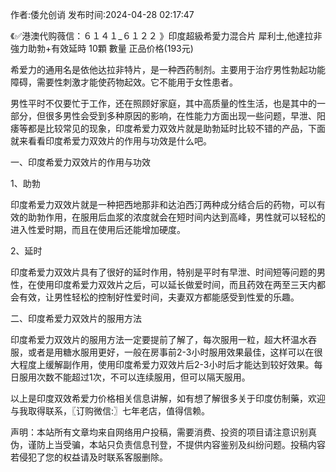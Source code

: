 <p>作者:倭允创诮 发布时间:2024-04-28 02:17:47</p>
<p>《✅港澳代购薇信：６１４１_６１２２ 》印度超級希愛力混合片 犀利士,他達拉非 強力助勃+有效延時 10顆 數量 正品价格(193元) </p>
									<p>希爱力的通用名是依他达拉非特片，是一种西药制剂。主要用于治疗男性勃起功能障碍，需要性刺激才能使药物起效。它不能用于女性患者。</p><p></p><p></p><p>男性平时不仅要忙于工作，还在照顾好家庭，其中高质量的性生活，也是其中的一部分，但很多男性会受到多种原因的影响，在性能力方面出现一些问题，早泄、阳痿等都是比较常见的现象，印度希爱力双效片就是助勃延时比较不错的产品，下面就来看看印度希爱力双效片的作用与功效是什么吧。</p><p>一、印度希爱力双效片的作用与功效</p><p>1、助勃</p><p>印度希爱力双效片就是一种把西地那非和达泊西汀两种成分结合后的药物，可以有效的助勃作用，在服用后血浆的浓度就会在短时间内达到高峰，男性就可以轻松的进入性爱时期，而且在使用后还能增加硬度。</p><p>2、延时</p><p>印度希爱力双效片具有了很好的延时作用，特别是平时有早泄、时间短等问题的男性，在使用印度希爱力双效片之后，可以延长做爱时间，而且药效在两至三天内都会有效，让男性轻松的控制好性爱时间，夫妻双方都能感受到性爱的乐趣。</p><p>二、印度希爱力双效片的服用方法</p><p>印度希爱力双效片的服用方法一定要提前了解了，每次服用一粒，超大杯温水吞服，或者是用糖水服用更好，一般在房事前2-3小时服用效果最佳，这样可以在很大程度上缓解副作用，使用印度希爱力双效片后2-3小时后才能达到较好效果。每日服用次数不能超过1次，不可以连续服用，但可以隔天服用。</p><p>以上是印度双效希爱力价格相关信息讲解，如有想了解很多关于印度仿制藥，欢迎与我取得联系，〖订购微信:〗七年老店，值得信赖。</p>				声明：本站所有文章均来自网络用户投稿，需要消费、投资的项目请注意识别真伪，谨防上当受骗，本站只负责信息刊登，不提供内容鉴别及纠纷问题。投稿内容若侵犯了您的权益请及时联系客服删除。				

